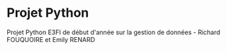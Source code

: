 # Projet Python

Projet Python E3FI de début d'année sur la gestion de données - Richard FOUQUOIRE et Emily RENARD
